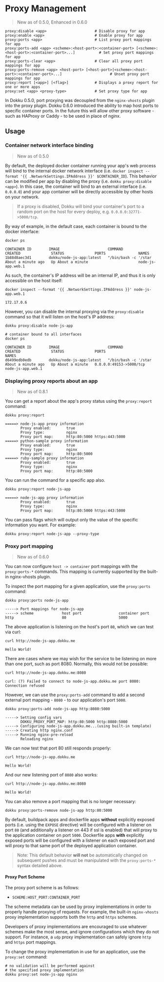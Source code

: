 # Proxy Management

> New as of 0.5.0, Enhanced in 0.6.0

```
proxy:disable <app>                      # Disable proxy for app
proxy:enable <app>                       # Enable proxy for app
proxy:ports <app>                        # List proxy port mappings for app
proxy:ports-add <app> <scheme>:<host-port>:<container-port> [<scheme>:<host-port>:<container-port>...]           # Set proxy port mappings for app
proxy:ports-clear <app>                  # Clear all proxy port mappings for app
proxy:ports-remove <app> <host-port> [<host-port>|<scheme>:<host-port>:<container-port>...]                      # Unset proxy port mappings for app
proxy:report [<app>] [<flag>]            # Displays a proxy report for one or more apps
proxy:set <app> <proxy-type>             # Set proxy type for app
```

In Dokku 0.5.0, port proxying was decoupled from the `nginx-vhosts` plugin into the proxy plugin. Dokku 0.6.0 introduced the ability to map host ports to specific container ports. In the future this will allow other proxy software - such as HAProxy or Caddy - to be used in place of nginx.

## Usage

### Container network interface binding

> New as of 0.5.0

By default, the deployed docker container running your app's web process will bind to the internal docker network interface (i.e. `docker inspect --format '{{ .NetworkSettings.IPAddress }}' $CONTAINER_ID`). This behavior can be modified per app by disabling the proxy (i.e. `dokku proxy:disable <app>`). In this case, the container will bind to an external interface (i.e. `0.0.0.0`) and your app container will be directly accessible by other hosts on your network.

> If a proxy is disabled, Dokku will bind your container's port to a random port on the host for every deploy, e.g. `0.0.0.0:32771->5000/tcp`.

By way of example, in the default case, each container is bound to the docker interface:

```shell
docker ps
```

```
CONTAINER ID        IMAGE                      COMMAND                CREATED              STATUS              PORTS               NAMES
1b88d8aec3d1        dokku/node-js-app:latest   "/bin/bash -c '/star   About a minute ago   Up About a minute                       node-js-app.web.1
```

As such, the container's IP address will be an internal IP, and thus it is only accessible on the host itself:

```
docker inspect --format '{{ .NetworkSettings.IPAddress }}' node-js-app.web.1
```

```
172.17.0.6
```

However, you can disable the internal proxying via the `proxy:disable` command so that it will listen on the host's IP address:

```shell
dokku proxy:disable node-js-app

# container bound to all interfaces
docker ps
```

```
CONTAINER ID        IMAGE                      COMMAND                CREATED              STATUS              PORTS                     NAMES
d6499edb0edb        dokku/node-js-app:latest   "/bin/bash -c '/star   About a minute ago   Up About a minute   0.0.0.0:49153->5000/tcp   node-js-app.web.1
```

### Displaying proxy reports about an app

> New as of 0.8.1

You can get a report about the app's proxy status using the `proxy:report` command:

```shell
dokku proxy:report
```

```
=====> node-js-app proxy information
       Proxy enabled:       true
       Proxy type:          nginx
       Proxy port map:      http:80:5000 https:443:5000
=====> python-sample proxy information
       Proxy enabled:       true
       Proxy type:          nginx
       Proxy port map:      http:80:5000
=====> ruby-sample proxy information
       Proxy enabled:       true
       Proxy type:          nginx
       Proxy port map:      http:80:5000
```

You can run the command for a specific app also.

```shell
dokku proxy:report node-js-app
```

```
=====> node-js-app proxy information
       Proxy enabled:       true
       Proxy type:          nginx
       Proxy port map:      http:80:5000 https:443:5000
```

You can pass flags which will output only the value of the specific information you want. For example:

```shell
dokku proxy:report node-js-app --proxy-type
```

### Proxy port mapping

> New as of 0.6.0

You can now configure `host -> container` port mappings with the `proxy:ports-*` commands. This mapping is currently supported by the built-in nginx-vhosts plugin.

To inspect the port mapping for a given application, use the `proxy:ports` command:

```shell
dokku proxy:ports node-js-app
```

```
-----> Port mappings for node-js-app
-----> scheme             host port                 container port
http                      80                        5000
```

The above application is listening on the host's port `80`, which we can test via curl:

```shell
curl http://node-js-app.dokku.me
```

```
Hello World!
```

There are cases where we may wish for the service to be listening on more than one port, such as port 8080. Normally, this would not be possible:

```shell
curl http://node-js-app.dokku.me:8080
```

```
curl: (7) Failed to connect to node-js-app.dokku.me port 8080: Connection refused
```

However, we can use the `proxy:ports-add` command to add a second external port mapping - `8080` - to our application's port `5000`.

```shell
dokku proxy:ports-add node-js-app http:8080:5000
```

```
-----> Setting config vars
       DOKKU_PROXY_PORT_MAP: http:80:5000 http:8080:5000
-----> Configuring node-js-app.dokku.me...(using built-in template)
-----> Creating http nginx.conf
-----> Running nginx-pre-reload
       Reloading nginx
```

We can now test that port 80 still responds properly:

```shell
curl http://node-js-app.dokku.me
```

```
Hello World!
```

And our new listening port of `8080` also works:

```shell
curl http://node-js-app.dokku.me:8080
```

```
Hello World!
```

You can also remove a port mapping that is no longer necessary:

```shell
dokku proxy:ports-remove node-js-app http:80:5000
```

By default, buildpack apps and dockerfile apps **without** explicitly exposed ports (i.e. using the `EXPOSE` directive) will be configured with a listener on port `80` (and additionally a listener on 443 if ssl is enabled) that will proxy to the application container on port `5000`. Dockerfile apps **with** explicitly exposed ports will be configured with a listener on each exposed port and will proxy to that same port of the deployed application container.

> Note: This default behavior **will not** be automatically changed on subsequent pushes and must be manipulated with the `proxy:ports-*` syntax detailed above.

#### Proxy Port Scheme

The proxy port scheme is as follows:

- `SCHEME:HOST_PORT:CONTAINER_PORT`

The scheme metadata can be used by proxy implementations in order to properly handle proxying of requests. For example, the built-in `nginx-vhosts` proxy implementation supports both the `http` and `https` schemes.

Developers of proxy implementations are encouraged to use whatever schemes make the most sense, and ignore configurations which they do not support. For instance, a `udp` proxy implementation can safely ignore `http` and `https` port mappings.

To change the proxy implementation in use for an application, use the `proxy:set` command:

```shell
# no validation will be performed against
# the specified proxy implementation
dokku proxy:set node-js-app nginx
```
